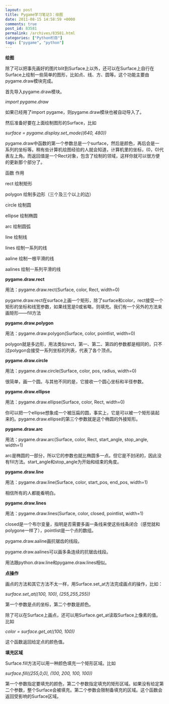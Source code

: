 ```yaml
---
layout: post
title: Pygame学习笔记3：绘图
date: 2011-08-15 14:58:59 +0000
comments: true
post_id: 83581
permalink: /archives/83581.html
categories: ["Python栏目"]
tags: ["pygame", "python"]
---
```


<strong>绘图</strong>

除了可以把事先画好的图片blit到Surface上以外，还可以在Surface上自行在Surface上绘制一些简单的图形，比如点、线、方、圆等。这个功能主要由pygame.draw模块完成。

首先导入pygame.draw模块。

<em>import pygame.draw</em>

如果已经用了import pygame，则pygame.draw模块也被自动导入了。

然后准备好要在上面绘制图形的Surface，比如

<em>surface = pygame.display.set_mode((640, 480))</em>

pygame.draw中函数的第一个参数总是一个surface，然后是颜色，再后会是一系列的坐标等。稍有些计算机绘图经验的人就会知道，计算机里的坐标，(0，0)代表左上角。而返回值是一个Rect对象，包含了绘制的领域，这样你就可以很方便的更新那个部分了。

函数<span> </span> 作用

rect<span> </span> 绘制矩形

polygon<span> </span>绘制多边形（三个及三个以上的边）

circle<span> </span> 绘制圆

ellipse<span> </span> 绘制椭圆

arc<span> </span> 绘制圆弧

line<span> </span> 绘制线

lines<span> </span> 绘制一系列的线

aaline<span> </span> 绘制一根平滑的线

aalines<span> </span> 绘制一系列平滑的线

<strong>pygame.draw.rect</strong>

用法：pygame.draw.rect(Surface, color, Rect, width=0)

pygame.draw.rect在surface上画一个矩形，除了surface和color，rect接受一个矩形的坐标和线宽参数，如果线宽是0或省略，则填充。我们有一个另外的方法来画矩形——fill方法

<strong>pygame.draw.polygon</strong>

用法：pygame.draw.polygon(Surface, color, pointlist, width=0)

polygon就是多边形，用法类似rect，第一、第二、第四的参数都是相同的，只不过polygon会接受一系列坐标的列表，代表了各个顶点。

<strong>pygame.draw.circle</strong>

用法：pygame.draw.circle(Surface, color, pos, radius, width=0)

很简单，画一个圆。与其他不同的是，它接收一个圆心坐标和半径参数。

<strong>pygame.draw.ellipse</strong>

用法：pygame.draw.ellipse(Surface, color, Rect, width=0)

你可以把一个ellipse想象成一个被压扁的圆，事实上，它是可以被一个矩形装起来的。pygame.draw.ellipse的第三个参数就是这个椭圆的外接矩形。

<strong>pygame.draw.arc</strong>

用法：pygame.draw.arc(Surface, color, Rect, start_angle, stop_angle, width=1)

arc是椭圆的一部分，所以它的参数也就比椭圆多一点。但它是不封闭的，因此没有fill方法。start_angle和stop_angle为开始和结束的角度。

<strong>pygame.draw.line</strong>

用法：pygame.draw.line(Surface, color, start_pos, end_pos, width=1)

相信所有的人都能看明白。

<strong>pygame.draw.lines</strong>

用法：pygame.draw.lines(Surface, color, closed, pointlist, width=1)

closed是一个布尔变量，指明是否需要多画一条线来使这些线条闭合（感觉就和polygone一样了），pointlist是一个点的数组。

pygame.draw.aaline画抗锯齿的线段。

pygame.draw.aalines可以画多条连续的抗锯齿线段。

用法跟python.draw.line和pygame.draw.lines相似。

<strong>点操作</strong>

画点的方法和其它方法不太一样，用Surface.set_at方法完成画点的操作，比如：

<em>surface.set_at((100, 100), (255,255,255))</em>

第一个参数是点的坐标，第二个参数是颜色。

除了可以在Surface上画点，还可以用Surface.get_at读取Surface上像素的值。比如

<em>color = surface.get_at((100, 100))</em>

这个函数返回给定点的颜色值。

<strong>填充区域</strong>

Surface.fill方法可以用一种颜色填充一个矩形区域。比如

<em>surface.fill((255,0,0), (100, 200, 100, 100))</em>

第一个参数指定要填充的颜色，第二个参数指定填充的矩形区域。如果没有给定第二个参数，整个Surface会被填充。第二个参数会限制备填充的区域。这个函数会返回受影响的Surface区域。

